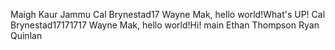 Maigh Kaur Jammu 
Cal Brynestad17 
Wayne Mak, hello world!What's UP! 
Cal Brynestad17171717
Wayne Mak, hello world!Hi!
main
Ethan Thompson
Ryan Quinlan 
